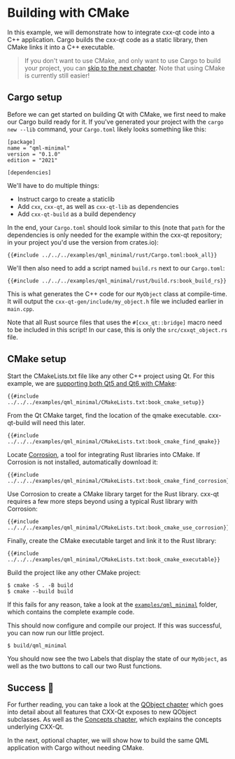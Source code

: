 <!--
SPDX-FileCopyrightText: 2022 Klarälvdalens Datakonsult AB, a KDAB Group company <info@kdab.com>
SPDX-FileContributor: Leon Matthes <leon.matthes@kdab.com>

SPDX-License-Identifier: MIT OR Apache-2.0
-->

# Building with CMake

In this example, we will demonstrate how to integrate cxx-qt code into a C++ application. Cargo builds the cxx-qt code
as a static library, then CMake links it into a C++ executable.

> If you don't want to use CMake, and only want to use Cargo to build your project, you can [skip to the next chapter](./6-cargo-executable.md).
> Note that using CMake is currently still easier!

## Cargo setup
Before we can get started on building Qt with CMake, we first need to make our Cargo build ready for it.
If you've generated your project with the `cargo new --lib` command, your `Cargo.toml` likely looks something like this:
```toml,ignore
[package]
name = "qml-minimal"
version = "0.1.0"
edition = "2021"

[dependencies]
```

We'll have to do multiple things:
- Instruct cargo to create a staticlib
- Add `cxx`, `cxx-qt`, as well as `cxx-qt-lib` as dependencies
- Add `cxx-qt-build` as a build dependency

In the end, your `Cargo.toml` should look similar to this (note that `path` for the dependencies is only
needed for the example within the cxx-qt repository; in your project you'd use the version from crates.io):
```toml,ignore
{{#include ../../../examples/qml_minimal/rust/Cargo.toml:book_all}}
```

We'll then also need to add a script named `build.rs` next to our `Cargo.toml`:
```rust,ignore
{{#include ../../../examples/qml_minimal/rust/build.rs:book_build_rs}}
```
This is what generates the C++ code for our `MyObject` class at compile-time.
It will output the `cxx-qt-gen/include/my_object.h` file we included earlier in `main.cpp`.

Note that all Rust source files that uses the `#[cxx_qt::bridge]` macro need to be included in this script!
In our case, this is only the `src/cxxqt_object.rs` file.

## CMake setup

Start the CMakeLists.txt file like any other C++ project using Qt. For this example, we are [supporting both
Qt5 and Qt6 with CMake](https://doc.qt.io/qt-6/cmake-qt5-and-qt6-compatibility.html):

```cmake,ignore
{{#include ../../../examples/qml_minimal/CMakeLists.txt:book_cmake_setup}}
```

From the Qt CMake target, find the location of the qmake executable. cxx-qt-build will need this later.
```cmake,ignore
{{#include ../../../examples/qml_minimal/CMakeLists.txt:book_cmake_find_qmake}}
```

Locate [Corrosion](https://github.com/corrosion-rs/corrosion), a tool for integrating Rust libraries into CMake.
If Corrosion is not installed, automatically download it:

```cmake,ignore
{{#include ../../../examples/qml_minimal/CMakeLists.txt:book_cmake_find_corrosion}}
```

Use Corrosion to create a CMake library target for the Rust library. cxx-qt requires a few more steps beyond using
a typical Rust library with Corrosion:
```cmake,ignore
{{#include ../../../examples/qml_minimal/CMakeLists.txt:book_cmake_use_corrosion}}
```

Finally, create the CMake executable target and link it to the Rust library:

```cmake,ignore
{{#include ../../../examples/qml_minimal/CMakeLists.txt:book_cmake_executable}}
```

Build the project like any other CMake project:

```shell
$ cmake -S . -B build
$ cmake --build build
```
If this fails for any reason, take a look at the [`examples/qml_minimal`](https://github.com/KDAB/cxx-qt/tree/main/examples/qml_minimal) folder, which contains the complete example code.

This should now configure and compile our project.
If this was successful, you can now run our little project.
```shell
$ build/qml_minimal
```

You should now see the two Labels that display the state of our `MyObject`, as well as the two buttons to call our two Rust functions.

## Success   🥳

For further reading, you can take a look at the [QObject chapter](../qobject/index.md) which goes into detail about all features that CXX-Qt exposes to new QObject subclasses.
As well as the [Concepts chapter](../concepts/index.md), which explains the concepts underlying CXX-Qt.

In the next, optional chapter, we will show how to build the same QML application with Cargo without needing CMake.
